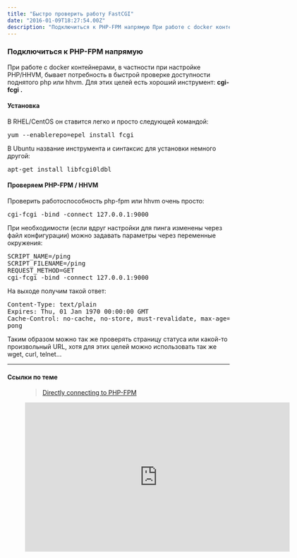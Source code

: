 ```yaml
---
title: "Быстро проверить работу FastCGI"
date: "2016-01-09T18:27:54.00Z"
description: "Подключиться к PHP-FPM напрямую При работе с docker контейнерами, в частности при настройке PHP/HHVM, бывает потребность в быстр"
---
```


<h3 id="-php-fpm-">Подключиться к PHP-FPM напрямую</h3><!--kg-card-begin: html--><p>При работе с docker контейнерами, в частности при настройке PHP/HHVM, бывает потребность в быстрой проверке доступности поднятого php или hhvm. Для этих целей есть хороший инструмент: <strong>cgi-fcgi .</strong></p>
<h4>Установка</h4>
<p>В RHEL/CentOS он ставится легко и просто следующей командой:</p>
<pre>yum --enablerepo=epel install fcgi</pre>
<p>В Ubuntu название инструмента и синтаксис для установки немного другой:</p>
<pre>apt-get install libfcgi0ldbl</pre>
<h4>Проверяем PHP-FPM / HHVM</h4>
<p>Проверить работоспособность php-fpm или hhvm очень просто:</p>
<pre>cgi-fcgi -bind -connect 127.0.0.1:9000</pre>
<p>При необходимости (если вдруг настройки для пинга изменены через файл конфигурации) можно задавать параметры через переменные окружения:</p>
<pre>SCRIPT_NAME=/ping <br>SCRIPT_FILENAME=/ping <br>REQUEST_METHOD=GET <br>cgi-fcgi -bind -connect 127.0.0.1:9000</pre>
<p>На выходе получим такой ответ:</p>
<pre>Content-Type: text/plain<br>Expires: Thu, 01 Jan 1970 00:00:00 GMT<br>Cache-Control: no-cache, no-store, must-revalidate, max-age=0<br>pong</pre>
<p>Таким образом можно так же проверять страницу статуса или какой-то произвольный URL, хотя для этих целей можно использовать так же wget, curl, telnet…</p>
<hr>
<h4>Ссылки по теме</h4>

<!--kg-card-end: html--><figure class="kg-card kg-embed-card"><blockquote class="wp-embedded-content"><a href="https://www.thatsgeeky.com/2012/02/directly-connecting-to-php-fpm/">Directly connecting to PHP-FPM</a></blockquote>
<script type='text/javascript'>
<!--//--><![CDATA[//><!--
		!function(a,b){"use strict";function c(){if(!e){e=!0;var a,c,d,f,g=-1!==navigator.appVersion.indexOf("MSIE 10"),h=!!navigator.userAgent.match(/Trident.*rv:11\./),i=b.querySelectorAll("iframe.wp-embedded-content");for(c=0;c<i.length;c++){if(d=i[c],!d.getAttribute("data-secret"))f=Math.random().toString(36).substr(2,10),d.src+="#?secret="+f,d.setAttribute("data-secret",f);if(g||h)a=d.cloneNode(!0),a.removeAttribute("security"),d.parentNode.replaceChild(a,d)}}}var d=!1,e=!1;if(b.querySelector)if(a.addEventListener)d=!0;if(a.wp=a.wp||{},!a.wp.receiveEmbedMessage)if(a.wp.receiveEmbedMessage=function(c){var d=c.data;if(d)if(d.secret||d.message||d.value)if(!/[^a-zA-Z0-9]/.test(d.secret)){var e,f,g,h,i,j=b.querySelectorAll('iframe[data-secret="'+d.secret+'"]'),k=b.querySelectorAll('blockquote[data-secret="'+d.secret+'"]');for(e=0;e<k.length;e++)k[e].style.display="none";for(e=0;e<j.length;e++)if(f=j[e],c.source===f.contentWindow){if(f.removeAttribute("style"),"height"===d.message){if(g=parseInt(d.value,10),g>1e3)g=1e3;else if(~~g<200)g=200;f.height=g}if("link"===d.message)if(h=b.createElement("a"),i=b.createElement("a"),h.href=f.getAttribute("src"),i.href=d.value,i.host===h.host)if(b.activeElement===f)a.top.location.href=d.value}else;}},d)a.addEventListener("message",a.wp.receiveEmbedMessage,!1),b.addEventListener("DOMContentLoaded",c,!1),a.addEventListener("load",c,!1)}(window,document);
//--><!]]>
</script><iframe sandbox="allow-scripts" security="restricted" src="https://www.thatsgeeky.com/2012/02/directly-connecting-to-php-fpm/embed/" width="600" height="338" title="&#8220;Directly connecting to PHP-FPM&#8221; &#8212; That&#039;s Geeky" frameborder="0" marginwidth="0" marginheight="0" scrolling="no" class="wp-embedded-content"></iframe></figure>

